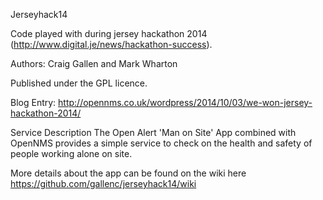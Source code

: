 

Jerseyhack14

Code played with during jersey hackathon 2014 (http://www.digital.je/news/hackathon-success).

Authors: Craig Gallen and Mark Wharton

Published under the GPL licence.

Blog Entry: http://opennms.co.uk/wordpress/2014/10/03/we-won-jersey-hackathon-2014/



Service Description
The Open Alert 'Man on Site' App combined with OpenNMS provides a simple service to check on the health and safety of people working alone on site. 

More details about the app can be found on the wiki here https://github.com/gallenc/jerseyhack14/wiki

